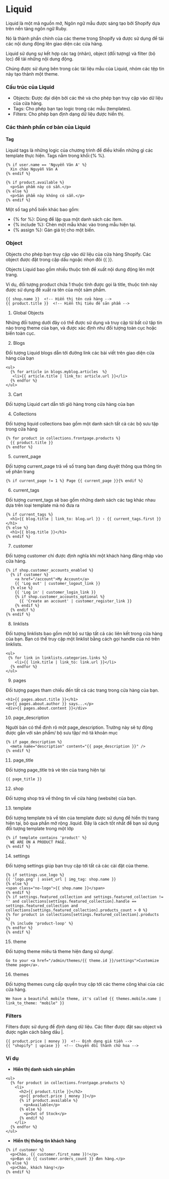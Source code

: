 # Liquid

Liquid là một mã nguồn mở, Ngôn ngữ mẫu được sáng tạo bởi Shopify dựa trên nền tảng ngôn ngữ Ruby.

Nó là thành phần chính của các theme trong Shopify và được sử dụng để tải các nội dung động lên giao diện các cửa hàng.

Liquid sử dụng sự kết hợp các tag (nhãn), object (đối tượng) và filter (bộ lọc) để tải những nội dung động.

Chúng được sử dụng bên trong các tài liệu mẫu của Liquid, nhóm các tệp tin này tạo thành một theme.

### **Cấu trúc của Liquid**

- Objects: Được đại diện bởi các thẻ và cho phép bạn truy cập vào dữ liệu của cửa hàng.
- Tags: Cho phép bạn tạo logic trong các mẫu (templates).
- Filters: Cho phép bạn định dạng dữ liệu được hiển thị.


### **Các thành phần cơ bản của Liquid**

#### **Tag**

Liquid tags là những logic của chương trình để điều khiển những gì các template thực hiện. Tags nằm trong khối:{% %}.

```
{% if user.name == 'Nguyễn Văn A' %}
  Xin chào Nguyễn Văn A
{% endif %}

{% if product.available %}
  <p>Sản phẩm này có sẵn.</p>
{% else %}
  <p>Sản phẩm này không có sẵn.</p>
{% endif %}
```

Một số tag phổ biến khác bao gồm:

- {% for %}: Dùng để lặp qua một danh sách các item.
- {% include %}: Chèn một mẫu khác vào trong mẫu hiện tại.
- {% assign %}: Gán giá trị cho một biến.

### **Object**

Objects cho phép bạn truy cập vào dữ liệu của cửa hàng Shopify. Các object được đặt trong cặp dấu ngoặc nhọn đôi {{ }}.

Objects Liquid bao gồm nhiều thuộc tính để xuất nội dung động lên một trang.

Ví dụ, đối tượng product chứa 1 thuộc tính được gọi là title, thuộc tính này được sử dụng để xuất ra tên của một sảm phẩm.

```
{{ shop.name }}  <!-- Hiển thị tên cửa hàng -->
{{ product.title }}  <!-- Hiển thị tiêu đề sản phẩm -->
```

1. Global Objects

Những đối tượng dưới đây có thể được sử dụng và truy cập từ bất cứ tập tin nào trong theme của bạn, và được xác định như đối tượng toàn cục hoặc biến toàn cục.

2. Blogs

Đối tượng Liquid blogs dẫn tới đường link các bài viết trên giao diện cửa hàng của bạn

```
<ul>
  {% for article in blogs.myblog.articles  %}
   <li>{{ article.title | link_to: article.url }}</li>
  {% endfor %}
</ul>
```

3. Cart

Đối tượng Liquid cart dẫn tới giỏ hàng trong cửa hàng của bạn

4. Collections

Đối tượng liquid collections bao gồm một danh sách tất cả các bộ sưu tập trong cửa hàng

```
{% for product in collections.frontpage.products %}
  {{ product.title }}
{% endfor %}
```

5. current_page

Đối tượng current_page trả về số trang bạn đang duyệt thông qua thông tin về phân trang

```
{% if current_page != 1 %} Page {{ current_page }}{% endif %}
```

6. current_tags

Đối tượng current_tags sẽ bao gồm những danh sách các tag khác nhau dựa trên loại template mà nó đưa ra

```
{% if current_tags %}
  <h1>{{ blog.title | link_to: blog.url }} › {{ current_tags.first }}</h1>
{% else %}
  <h1>{{ blog.title }}</h1>
{% endif %}
```

7. customer

Đối tượng customer chỉ được định nghĩa khi một khách hàng đăng nhập vào cửa hàng.

```
{% if shop.customer_accounts_enabled %}
  {% if customer %}
    <a href="/account">My Account</a>
    {{ 'Log out' | customer_logout_link }}
  {% else %}
    {{ 'Log in' | customer_login_link }}
    {% if shop.customer_accounts_optional %}
      {{ 'Create an account' | customer_register_link }}
    {% endif %}
  {% endif %}
{% endif %}
```

8. linklists

Đối tượng linklists bao gồm một bộ sư tập tất cả các liên kết trong cửa hàng của bạn. Bạn có thể truy cập một linklist bằng cách gọi handle của nó trên linklists.

```
<ul>
 {% for link in linklists.categories.links %}
    <li>{{ link.title | link_to: link.url }}</li>
  {% endfor %}
</ul>
```

9. pages

Đối tượng pages tham chiếu đến tất cả các trang trong cửa hàng của bạn.

```
<h1>{{ pages.about.title }}</h1>
<p>{{ pages.about.author }} says...</p>
<div>{{ pages.about.content }}</div>
```

10. page_description

Người bán có thể định rõ một page_description. Trường này sẽ tự động được gắn với sản phẩm/ bộ sưu tập/ mô tả khoản mục

```
{% if page_description %}
  <meta name="description" content="{{ page_description }}" />
{% endif %}
```

11. page_title

Đối tượng page_title trả vè tên của trang hiện tại

```
{{ page_title }}
```

12. shop

Đối tượng shop trả về thông tin về cửa hàng (website) của bạn.

13. template

Đối tượng template trả về tên của template được sử dụng để hiển thị trang hiện tại, bỏ qua phần mở rộng .liquid. Đây là cách tốt nhất để bạn sử dụng đối tượng template trong một lớp

```
{% if template contains 'product' %}
  WE ARE ON A PRODUCT PAGE.
{% endif %}
```

14. settings

Đối tượng settings giúp bạn truy cập tới tất cả các cài đặt của theme.

```
{% if settings.use_logo %}
{{ 'logo.png' | asset_url | img_tag: shop.name }}
{% else %}
<span class="no-logo">{{ shop.name }}</span>
{% endif %}
{% if settings.featured_collection and settings.featured_collection != '' and collections[settings.featured_collection].handle == settings.featured_collection and collections[settings.featured_collection].products_count > 0 %}
{% for product in collections[settings.featured_collection].products %}
  {% include 'product-loop' %}
{% endfor %}
{% endif %}
```

15. theme

Đối tượng theme miêu tả theme hiện đang sử dụng/.

```
Go to your <a href="/admin/themes/{{ theme.id }}/settings">Customize theme page</a>.
```

16. themes

Đối tượng themes cung cấp quyền truy cập tới các theme công khai của các cửa hàng.

```
We have a beautiful mobile theme, it's called {{ themes.mobile.name | link_to_theme: "mobile" }}
```

### Filters

Filters được sử dụng để định dạng dữ liệu. Các filter được đặt sau object và được ngăn cách bằng dấu |.

```
{{ product.price | money }}  <!-- Định dạng giá tiền -->
{{ "shopify" | upcase }}  <!-- Chuyển đổi thành chữ hoa -->
```

### Ví dụ

- **Hiển thị danh sách sản phẩm**

```
<ul>
  {% for product in collections.frontpage.products %}
    <li>
      <h2>{{ product.title }}</h2>
      <p>{{ product.price | money }}</p>
      {% if product.available %}
        <p>Available</p>
      {% else %}
        <p>Out of Stock</p>
      {% endif %}
    </li>
  {% endfor %}
</ul>
```

- **Hiển thị thông tin khách hàng**

```
{% if customer %}
  <p>Chào, {{ customer.first_name }}!</p>
  <p>Bạn có {{ customer.orders_count }} đơn hàng.</p>
{% else %}
  <p>Chào, khách hàng!</p>
{% endif %}
```